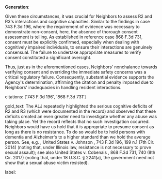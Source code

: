 **Generation:**

Given these circumstances, it was crucial for Neighbors to assess R2 and R3's interactions and cognitive capacities. Similar to the findings in case 743 F.3d 196, where the requirement of evidence was necessary to demonstrate non-consent, here, the absence of thorough consent assessment is telling. As established in reference case 868 F.3d 731, consent must be explicitly confirmed, especially when dealing with cognitively impaired individuals, to ensure their interactions are genuinely consensual. The failure to undertake appropriate measures to verify consent constituted a significant oversight.

Thus, just as in the aforementioned cases, Neighbors' nonchalance towards verifying consent and overriding the immediate safety concerns was a critical regulatory failure. Consequently, substantial evidence supports the Agency's determination, affirming the citation and penalty imposed due to Neighbors' inadequacies in handling resident interactions.

citations: ['743 F.3d 196', '868 F.3d 731']

gold_text: The ALJ repeatedly highlighted the serious cognitive deficits of R2 and R3 (which were documented in the record) and observed that these deficits created an even greater need to investigate whether any abuse was taking place. Yet the record reflects that no such investigation occurred. Neighbors would have us hold that it is appropriate to presume consent as long as there is no resistance. To do so would be to hold persons with dementia and Alzheimer's to a higher standard than we hold the average person. See, e.g. , United States v. Johnson , 743 F.3d 196, 199 n.1 (7th Cir. 2014) (noting that, under Illinois law, resistance is not necessary to prove sexual assault); see also United States v. Cobenais , 868 F.3d 731, 740 (8th Cir. 2017) (noting that, under 18 U.S.C. § 2241(a), the government need not show that a sexual abuse victim resisted).

label: 